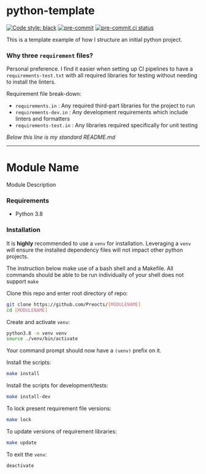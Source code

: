 # python-template
[![Code style: black](https://img.shields.io/badge/code%20style-black-000000.svg)](https://github.com/psf/black)
[![pre-commit](https://img.shields.io/badge/pre--commit-enabled-brightgreen?logo=pre-commit&logoColor=white)](https://github.com/pre-commit/pre-commit)
[![pre-commit.ci status](https://results.pre-commit.ci/badge/github/Preocts/python-template/main.svg)](https://results.pre-commit.ci/latest/github/Preocts/python-template/main)


This is a template example of how I structure an initial python project.

### Why three `requirement` files?

Personal preference. I find it easier when setting up CI pipelines to have a `requirements-test.txt` with all required libraries for testing without needing to install the linters.

Requirement file break-down:
- `requirements.in` : Any required third-part libraries for the project to run
- `requirements-dev.in` : Any development requirements which include linters and formatters
- `requirements-test.in` : Any libraries required specifically for unit testing

*Below this line is my standard README.md*

---

# Module Name

Module Description

### Requirements
- Python 3.8

### Installation

It is **highly** recommended to use a `venv` for installation. Leveraging a `venv` will ensure the installed dependency files will not impact other python projects.

The instruction below make use of a bash shell and a Makefile.  All commands should be able to be run individually of your shell does not support `make`

Clone this repo and enter root directory of repo:
```bash
git clone https://github.com/Preocts/[MODULENAME]
cd [MODULENAME]
```

Create and activate `venv`:
```bash
python3.8 -m venv venv
source ./venv/bin/activate
```

Your command prompt should now have a `(venv)` prefix on it.

Install the scripts:
```bash
make install
```

Install the scripts for development/tests:
```bash
make install-dev
```

To lock present requirement file versions:
```bash
make lock
```

To update versions of requirement libraries:
```bash
make update
```

To exit the `venv`:
```bash
deactivate
```
